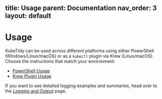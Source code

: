title: Usage
parent: Documentation
nav_order: 3
layout: default
---

# Usage

KubeTidy can be used across different platforms using either PowerShell (Windows/Linux/macOS) or as a `kubectl` plugin via Krew (Linux/macOS). Choose the instructions that match your environment:

- [PowerShell Usage](docs/powershell-usage)
- [Krew Plugin Usage](docs/krew-usage)

If you want to see detailed logging examples and summaries, head over to the [Logging and Output](docs/logging-output) page.